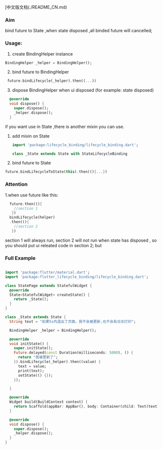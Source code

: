 [中文版文档(./README_CN.md)

### Aim
bind future to State ,when state disposed ,all binded future will cancelled;

### Usage:
1. create BindingHelper instance

```dart
BindingHelper _helper = BindingHelper();
```

2. bind future to BindingHelper

```dart
 future.bindLifecycle(_helper).then((...))
```

3. dispose BindingHelper when ui disposed (for example: state disposed)
```dart 
  @override
  void dispose() {
    super.dispose();
    _helper.dispose();
  }
```

if you want use in State ,there is another mixin you can use.
1. add mixin on State

   ```dart
   import 'package:lifecycle_binding/lifecycle_binding.dart';
   
   class _State extends State with StateLifecycleBinding
   
   ```

2. bind future to State

```dart
future.bindLifecycleToState(this).then((){...})
```


### Attention
1.when use future like this:

```dart
  future.then((){
    //section 1
   })
  bindLifecycle(helper)
  .then((){
    //section 2
   })
```

section 1 will always run,  section 2 will not run when state has disposed , so you should put ui releated code in section 2;
but

### Full Example

```dart

import 'package:flutter/material.dart';
import 'package:flutter_lifecycle_binding/lifecycle_binding.dart';

class StatePage extends StatefulWidget {
  @override
  State<StatefulWidget> createState() {
    return _State();
  }
}

class _State extends State {
  String text = "如果5s内退出了页面，我不会被更新,也不会有日志打印";

  BindingHelper _helper = BindingHelper();

  @override
  void initState() {
    super.initState();
    Future.delayed(const Duration(milliseconds: 5000), () {
      return "我被更新了";
    }).bindLifecycle(_helper).then((value) {
      text = value;
      print(text);
      setState(() {});
    });

  }

  @override
  Widget build(BuildContext context) {
    return Scaffold(appBar: AppBar(), body: Container(child: Text(text)));
  }

  @override
  void dispose() {
    super.dispose();
    _helper.dispose();
  }
}

```
